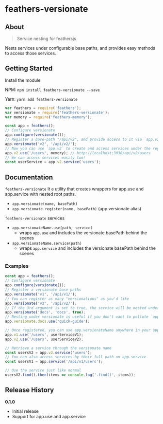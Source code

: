 
# feathers-versionate

## About
> Service nesting for feathersjs

Nests services under configurable base paths, and provides easy methods to access those services.

## Getting Started

Install the module  

NPM: `npm install feathers-versionate --save`  

Yarn: `yarn add feathers-versionate`

```js
var feathers = require('feathers');
var versionate = require('feathers-versionate');
var memory = require('feathers-memory');

const app = feathers();
// Configure versionate
app.configure(versionate());
// Register a base-path "/api/v2", and provide access to it via `app.v2`
app.versionate('v2', '/api/v2/');
// Now you can use `app.v2` to create and access services under the registered path!
app.v2.use('/users', memory); // http://localhost:3030/api/v2/users
// We can access services easily too!
const userService = app.v2.service('users');
```

## Documentation

`feathers-versionate` It a utility that creates wrappers for app.use and app.service with nested root paths.

* `app.versionate(name, basePath)`
* `app.versionate.register(name, basePath)` (app.versionate alias)

`feathers-versionate` services

* `app.versionateName.use(path, service)` 
  - wraps `app.use` and includes the versionate basePath behind the scenes
* `app.versionateName.service(path)` 
  - wraps `app.service` and includes the versionate basePath behind the scenes

### Examples

```js
const app = feathers();
// Configure versionate
app.configure(versionate());
// Register a versionate base paths
app.versionate('v1', '/api/v1/');
// You can register as many "versionations" as you'd like
app.versionate('v2', '/api/v2/');
// If the 3rd argument is set to true, the service will be nested under app.versionate
app.versionate('docs', 'docs', true);
// Nesting under versionate is useful if you don't want to pollute `app` with lots of children
app.versionate.docs.use('quick-guide');

// Once registered, you can use app.versionateName anywhere in your app!
app.v1.use('/users', userServiceV1);
app.v2.use('/users', userServiceV2);

// Retrieve a service through the versionate name
const usersV2 = app.v2.service('users');
// You can also access services by their full path on app.service
const usersV1 = app.service('/api/v1/users');

// Use the service just like normal
usersV2.find().then(items => console.log('.find()', items));

```

## Release History

__0.1.0__

- Initial release
- Support for app.use and app.service